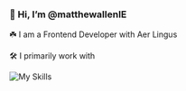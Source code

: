 ### 👋 Hi, I’m @matthewallenIE

☘️ I am a Frontend Developer with  Aer Lingus

🛠️ I primarily work with

![My Skills](https://go-skill-icons.vercel.app/api/icons?i=angular,ts,js,git&theme=dark)

<!---
- 👀 I’m interested in ...
- 🌱 I’m currently learning ...
- 💞️ I’m looking to collaborate on ...
- 📫 How to reach me ...
matthewallenIE/matthewallenIE is a ✨ special ✨ repository because its `README.md` (this file) appears on your GitHub profile.
You can click the Preview link to take a look at your changes.
1
2
3
4
5
6
7
8
9
10
--->
